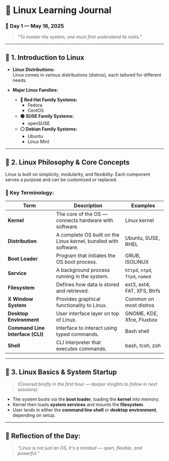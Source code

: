 # 🐧 Linux Learning Journal

### 📅 Day 1 — May 16, 2025
> *"To master the system, one must first understand its roots."*

---

## 🔹 1. Introduction to Linux

- **Linux Distributions:**  
  Linux comes in various distributions (distros), each tailored for different needs.

- **Major Linux Families:**
  - **🔴 Red Hat Family Systems:**
    - Fedora
    - CentOS
  - **🟢 SUSE Family Systems:**
    - openSUSE
  - **⚪ Debian Family Systems:**
    - Ubuntu
    - Linux Mint

---

## 🔹 2. Linux Philosophy & Core Concepts

Linux is built on simplicity, modularity, and flexibility. Each component serves a purpose and can be customized or replaced.

### 📘 Key Terminology:

| Term | Description | Examples |
|------|-------------|----------|
| **Kernel** | The core of the OS — connects hardware with software. | Linux kernel |
| **Distribution** | A complete OS built on the Linux kernel, bundled with software. | Ubuntu, SUSE, RHEL |
| **Boot Loader** | Program that initiates the OS boot process. | GRUB, ISOLINUX |
| **Service** | A background process running in the system. | `httpd`, `ntpd`, `ftpd`, `named` |
| **Filesystem** | Defines how data is stored and retrieved. | ext3, ext4, FAT, XFS, Btrfs |
| **X Window System** | Provides graphical functionality to Linux. | Common on most distros |
| **Desktop Environment** | User interface layer on top of Linux. | GNOME, KDE, Xfce, Fluxbox |
| **Command Line Interface (CLI)** | Interface to interact using typed commands. | Bash shell |
| **Shell** | CLI interpreter that executes commands. | bash, tcsh, zsh |

---

## 🔹 3. Linux Basics & System Startup

> *(Covered briefly in the first hour — deeper insights to follow in next sessions)*

- The system boots via the **boot loader**, loading the **kernel** into memory.
- Kernel then loads **system services** and mounts the **filesystem**.
- User lands in either the **command line shell** or **desktop environment**, depending on setup.

---

## 🧠 Reflection of the Day:
> *“Linux is not just an OS, it's a mindset — open, flexible, and powerful.”*